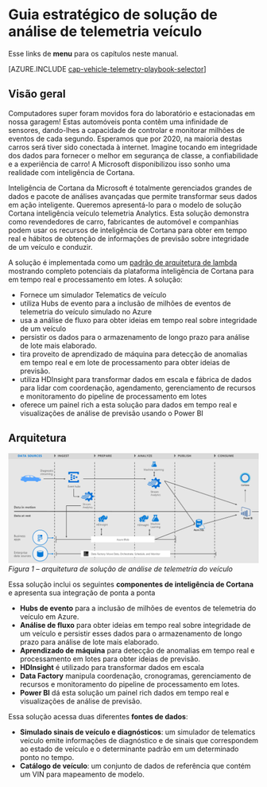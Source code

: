 <properties 
    pageTitle="Guia estratégico de solução de análise de telemetria veículo | Microsoft Azure" 
    description="Usar os recursos de inteligência de Cortana para obter ideias de previsão e em tempo real sobre integridade de um veículo e conduzir hábitos." 
    services="machine-learning" 
    documentationCenter="" 
    authors="bradsev" 
    manager="jhubbard" 
    editor="cgronlun" />

<tags 
    ms.service="machine-learning" 
    ms.workload="data-services" 
    ms.tgt_pltfrm="na" 
    ms.devlang="na" 
    ms.topic="article" 
    ms.date="09/12/2016" 
    ms.author="bradsev" />


# <a name="vehicle-telemetry-analytics-solution-playbook"></a>Guia estratégico de solução de análise de telemetria veículo

Esse links de **menu** para os capítulos neste manual. 

[AZURE.INCLUDE [cap-vehicle-telemetry-playbook-selector](../../includes/cap-vehicle-telemetry-playbook-selector.md)]

## <a name="overview"></a>Visão geral
Computadores super foram movidos fora do laboratório e estacionadas em nossa garagem! Estas automóveis ponta contêm uma infinidade de sensores, dando-lhes a capacidade de controlar e monitorar milhões de eventos de cada segundo. Esperamos que por 2020, na maioria destas carros será tiver sido conectada à internet. Imagine tocando em integridade dos dados para fornecer o melhor em segurança de classe, a confiabilidade e a experiência de carro! A Microsoft disponibilizou isso sonho uma realidade com inteligência de Cortana.

Inteligência de Cortana da Microsoft é totalmente gerenciados grandes de dados e pacote de análises avançadas que permite transformar seus dados em ação inteligente. Queremos apresentá-lo para o modelo de solução Cortana inteligência veículo telemetria Analytics. Esta solução demonstra como revendedores de carro, fabricantes de automóvel e companhias podem usar os recursos de inteligência de Cortana para obter em tempo real e hábitos de obtenção de informações de previsão sobre integridade de um veículo e conduzir. 

A solução é implementada como um [padrão de arquitetura de lambda](https://en.wikipedia.org/wiki/Lambda_architecture) mostrando completo potenciais da plataforma inteligência de Cortana para em tempo real e processamento em lotes. A solução: 

- Fornece um simulador Telematics de veículo
- utiliza Hubs de evento para a inclusão de milhões de eventos de telemetria do veículo simulado no Azure 
- usa a análise de fluxo para obter ideias em tempo real sobre integridade de um veículo
-  persistir os dados para o armazenamento de longo prazo para análise de lote mais elaborado. 
- tira proveito de aprendizado de máquina para detecção de anomalias em tempo real e em lote de processamento para obter ideias de previsão.
- utiliza HDInsight para transformar dados em escala e fábrica de dados para lidar com coordenação, agendamento, gerenciamento de recursos e monitoramento do pipeline de processamento em lotes 
- oferece um painel rich a esta solução para dados em tempo real e visualizações de análise de previsão usando o Power BI

## <a name="architecture"></a>Arquitetura

![](./media/cortana-analytics-playbook-vehicle-telemetry/fig1-vehicle-telemetry-annalytics-solution-architecture.png)
*Figura 1 – arquitetura de solução de análise de telemetria do veículo*

Essa solução inclui os seguintes **componentes de inteligência de Cortana** e apresenta sua integração de ponta a ponta


- **Hubs de evento** para a inclusão de milhões de eventos de telemetria do veículo em Azure.
- **Análise de fluxo** para obter ideias em tempo real sobre integridade de um veículo e persistir esses dados para o armazenamento de longo prazo para análise de lote mais elaborado.
- **Aprendizado de máquina** para detecção de anomalias em tempo real e processamento em lotes para obter ideias de previsão.
- **HDInsight** é utilizado para transformar dados em escala
- **Data Factory** manipula coordenação, cronogramas, gerenciamento de recursos e monitoramento do pipeline de processamento em lotes.
- **Power BI** dá esta solução um painel rich dados em tempo real e visualizações de análise de previsão.

Essa solução acessa duas diferentes **fontes de dados**: 

- **Simulado sinais de veículo e diagnósticos**: um simulador de telematics veículo emite informações de diagnóstico e de sinais que correspondem ao estado de veículo e o determinante padrão em um determinado ponto no tempo. 
- **Catálogo de veículo**: um conjunto de dados de referência que contém um VIN para mapeamento de modelo.
